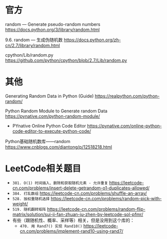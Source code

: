 
# 官方

random — Generate pseudo-random numbers https://docs.python.org/3/library/random.html

9.6. random — 生成伪随机数 https://docs.python.org/zh-cn/2.7/library/random.html

cpython/Lib/random.py  https://github.com/python/cpython/blob/2.7/Lib/random.py

# 其他

Generating Random Data in Python (Guide) https://realpython.com/python-random/

Python Random Module to Generate random Data https://pynative.com/python-random-module/
- PYnative Online Python Code Editor https://pynative.com/online-python-code-editor-to-execute-python-code/

Python基础随机数库——random https://www.cnblogs.com/diantong/p/12518218.html

# LeetCode相关题目
- `381. O(1) 时间插入、删除和获取随机元素 - 允许重复` https://leetcode-cn.com/problems/insert-delete-getrandom-o1-duplicates-allowed/
- `384. 打乱数组` https://leetcode-cn.com/problems/shuffle-an-array/
- `528. 按权重随机选择` https://leetcode-cn.com/problems/random-pick-with-weight/
- `519. 随机翻转矩阵` https://leetcode-cn.com/problems/random-flip-matrix/solution/sui-ji-fan-zhuan-ju-zhen-by-leetcode-sol-pfmr/
- 有些（跟随机性、概率、采样等）相关，但是没用到这个库的：
  * `470. 用 Rand7() 实现 Rand10()` https://leetcode-cn.com/problems/implement-rand10-using-rand7/
